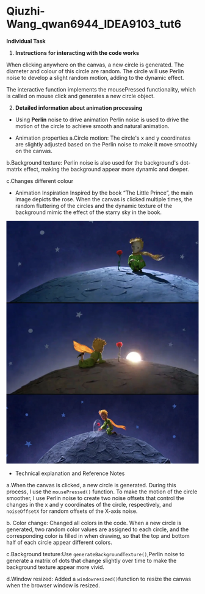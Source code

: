 # Qiuzhi-Wang_qwan6944_IDEA9103_tut6

**Individual Task**

1.  **Instructions for interacting with the code works**
   
When clicking anywhere on the canvas, a new circle is generated. The diameter and colour of this circle are random. The circle will use Perlin noise to develop a slight random motion, adding to the dynamic effect.

The interactive function implements the mousePressed functionality, which is called on mouse click and generates a new circle object.

2.  **Detailed information about animation processing**

- Using **Perlin** noise to drive animation
Perlin noise is used to drive the motion of the circle to achieve smooth and natural animation. 

- Animation properties
a.Circle motion: The circle's x and y coordinates are slightly adjusted based on the Perlin noise to make it move smoothly on the canvas.

b.Background texture: Perlin noise is also used for the background's dot-matrix effect, making the background appear more dynamic and deeper.

c.Changes different colour

- Animation Inspiration
Inspired by the book “The Little Prince”, the main image depicts the rose. When the canvas is clicked multiple times, the random fluttering of the circles and the dynamic texture of the background mimic the effect of the starry sky in the book.

![An image of “The Little Prince”](Inspiration.png)

- Technical explanation and Reference Notes
  
a.When the canvas is clicked, a new circle is generated. During this process, I use the ```mousePressed()``` function. To make the motion of the circle smoother, I use Perlin noise to create two noise offsets that control the changes in the x and y coordinates of the circle, respectively, and ```noiseOffsetX``` for random offsets of the X-axis noise.

b. Color change: Changed all colors in the code. When a new circle is generated, two random color values are assigned to each circle, and the corresponding color is filled in when drawing, so that the top and bottom half of each circle appear different colors.

c.Background texture:Use ```generateBackgroundTexture()```,Perlin noise to generate a matrix of dots that change slightly over time to make the background texture appear more vivid.

d.Window resized: Added a ```windowresized()```function to resize the canvas when the browser window is resized.